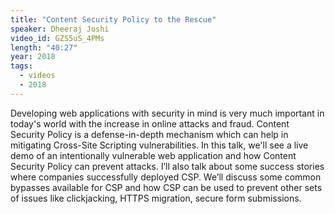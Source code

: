 ```yaml
---
title: "Content Security Policy to the Rescue"
speaker: Dheeraj Joshi
video_id: GZS5uS_4PMs
length: "40:27"
year: 2018
tags:
  - videos
  - 2018
---
```


Developing web applications with security in mind is very much important in today's world with the increase in online attacks and fraud. Content Security Policy is a defense-in-depth mechanism which can help in mitigating Cross-Site Scripting vulnerabilities. In this talk, we'll see a live demo of an intentionally vulnerable web application and how Content Security Policy can prevent attacks. I’ll also talk about some success stories where companies successfully deployed CSP. We’ll discuss some common bypasses available for CSP and how CSP can be used to prevent other sets of issues like clickjacking, HTTPS migration, secure form submissions.
